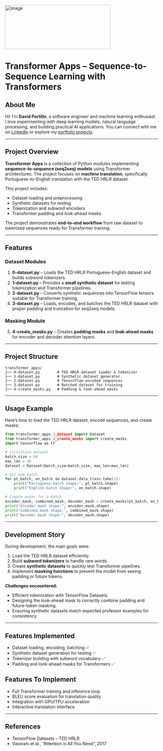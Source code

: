 <img width="348" height="145" alt="image" src="https://github.com/user-attachments/assets/f1de91aa-9cc1-49cb-b3c2-18c1c13e5f9c" />


# Transformer Apps – Sequence-to-Sequence Learning with Transformers

## About Me

Hi! I’m **David Portillo**, a software engineer and machine learning enthusiast.
I love experimenting with deep learning models, natural language processing, and building practical AI applications.
You can connect with me on [LinkedIn](https://www.linkedin.com/in/david-portillo26/) or explore my [portfolio projects](https://github.com/DavidPortillo26/davidportillo.github.io).

---

## Project Overview

**Transformer Apps** is a collection of Python modules implementing **sequence-to-sequence (seq2seq) models** using Transformer architectures.
The project focuses on **machine translation**, specifically Portuguese-to-English translation with the TED HRLR dataset.

This project includes:

* Dataset loading and preprocessing
* Synthetic datasets for testing
* Tokenization and subword encoders
* Transformer padding and look-ahead masks

The project demonstrates **end-to-end workflow** from raw dataset to tokenized sequences ready for Transformer training.

---

## Features

### Dataset Modules

1. **0-dataset.py** – Loads the TED HRLR Portuguese-English dataset and builds subword tokenizers.
2. **1-dataset.py** – Provides a **small synthetic dataset** for testing tokenization and Transformer pipelines.
3. **2-dataset.py** – Converts synthetic sequences into TensorFlow tensors suitable for Transformer training.
4. **3-dataset.py** – Loads, encodes, and batches the TED HRLR dataset with proper padding and truncation for seq2seq models.

### Masking Module

5. **4-create\_masks.py** – Creates **padding masks** and **look-ahead masks** for encoder and decoder attention layers.

---

## Project Structure

```
transformer_apps/
├── 0-dataset.py        # TED HRLR dataset loader & tokenizer
├── 1-dataset.py        # Synthetic dataset generator
├── 2-dataset.py        # TensorFlow encoded sequences
├── 3-dataset.py        # Batched dataset for training
├── 4-create_masks.py   # Padding & look-ahead masks
```

---

## Usage Example

Here’s how to load the TED HRLR dataset, encode sequences, and create masks:

```python
from transformer_apps.3_dataset import Dataset
from transformer_apps.4_create_masks import create_masks
import tensorflow as tf

# Initialize dataset
batch_size = 64
max_len = 36
dataset = Dataset(batch_size=batch_size, max_len=max_len)

# Get one batch
for pt_batch, en_batch in dataset.data_train.take(1):
    print("Portuguese batch shape:", pt_batch.shape)
    print("English batch shape:", en_batch.shape)

# Create masks for a batch
encoder_mask, combined_mask, decoder_mask = create_masks(pt_batch, en_batch)
print("Encoder mask shape:", encoder_mask.shape)
print("Combined mask shape:", combined_mask.shape)
print("Decoder mask shape:", decoder_mask.shape)
```

---

## Development Story

During development, the main goals were:

1. Load the TED HRLR dataset efficiently.
2. Build **subword tokenizers** to handle rare words.
3. Create **synthetic datasets** to quickly test Transformer pipelines.
4. Implement **masking functions** to prevent the model from seeing padding or future tokens.

**Challenges encountered:**

* Efficient tokenization with TensorFlow Datasets.
* Designing the look-ahead mask to correctly combine padding and future-token masking.
* Ensuring synthetic datasets match expected professor examples for consistency.

---

## Features Implemented

* Dataset loading, encoding, batching ✅
* Synthetic dataset generation for testing ✅
* Tokenizer building with subword vocabulary ✅
* Padding and look-ahead masks for Transformers ✅

## Features To Implement

* Full Transformer training and inference loop
* BLEU score evaluation for translation quality
* Integration with GPU/TPU acceleration
* Interactive translation interface

---

## References

* TensorFlow Datasets – TED HRLR
* Vaswani et al., “Attention is All You Need”, 2017

